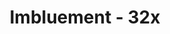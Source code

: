 ---
title: Imbluement - 32x
permalink: /article/compliance32xAddons/Imbluement
comments: true
comments-id: Imbluement
header-img: article/compliance32xAddons/Imbluement.png

long_text: 'Changes all things "enchanting" to "imbluing" for consistency with lapis as the ingredient.'

authors:
  - Cyberization

download: 
  - Github:
    - https://github.com/Compliance-Addons/Compliance-Addons/raw/master/32x/Imbluement.zip
---